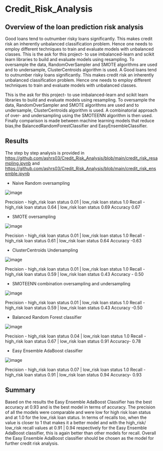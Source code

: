 # Credit_Risk_Analysis

## Overview of the loan prediction risk analysis

Good loans tend to outnumber risky loans significantly. This makes credit risk an inherently unbalanced classification problem. Hence one needs to employ different techniques to train and evaluate models with unbalanced classes. This is the ask for this project- to use imbalanced-learn and scikit learn libraries to build and evaluate models using resampling. To oversample the data, RandomOverSampler and SMOTE algorithms are used and to undersample, ClusterCentroids algorithm is used. A 
Good loans tend to outnumber risky loans significantly. This makes credit risk an inherently unbalanced classification problem. Hence one needs to employ different techniques to train and evaluate models with unbalanced classes. 

This is the ask for this project- to use imbalanced-learn and scikit learn libraries to build and evaluate models using resampling. To oversample the data, RandomOverSampler and SMOTE algorithms are used and to undersample, ClusterCentroids algorithm is used. A 
combinatorial approach of over- and undersampling using the SMOTEENN algorithm is then used. Finally comparison is made between machine learning models that reduce bias,the BalancedRandomForestClassifier and EasyEnsembleClassifier. 

## Results

The step by step analysis is provided in https://github.com/ashrs03/Credit_Risk_Analysis/blob/main/credit_risk_resampling.ipynb and 
https://github.com/ashrs03/Credit_Risk_Analysis/blob/main/credit_risk_ensemble.ipynb

 - Naive Random oversampling 

![image](https://user-images.githubusercontent.com/42523379/213842536-67bc4044-202b-4f4b-a6b4-224ccf46d589.png)

Precision - high_risk loan status 0.01 | low_risk loan status 1.0
Recall - high_risk loan status 0.64  | low_risk loan status 0.69
Accuracy 0.67

  - SMOTE oversampling 
  
  ![image](https://user-images.githubusercontent.com/42523379/213842703-6abbbb6b-d5d1-4b38-8c09-bbe135ecd8f4.png)

Precision - high_risk loan status 0.01 | low_risk loan status 1.0
Recall - high_risk loan status 0.61 | low_risk loan status 0.64
Accuracy -0.63

- ClusterCentroids Undersampling 

![image](https://user-images.githubusercontent.com/42523379/213842755-3ecd94fb-4f89-4bbc-a0ee-a607d0b7becc.png)

Precision - high_risk loan status 0.01 | low_risk loan status 1.0
Recall - high_risk loan status 0.59 | low_risk loan status 0.43
Accuracy - 0.50

 -  SMOTEENN combination oversampling and undersampling 
 
![image](https://user-images.githubusercontent.com/42523379/213842785-9d1a8f1c-5c64-4449-a584-1212de32b295.png)

Precision - high_risk loan status 0.01 | low_risk loan status 1.0
Recall - high_risk loan status 0.59 | low_risk loan status 0.43
Accuracy -0.50

  - Balanced Random Forest classifier 
  
![image](https://user-images.githubusercontent.com/42523379/213842868-1b488b77-b883-4f6f-8afa-f3aa8c238b0d.png)

Precision - high_risk loan status 0.04 | low_risk loan status 1.0
Recall - high_risk loan status 0.67 | low_risk loan status 0.91
Accuracy- 0.78

  - Easy Ensemble AdaBoost classifier 
  
 ![image](https://user-images.githubusercontent.com/42523379/213842900-cf09bdb5-136c-4236-907e-8c9a72a0c863.png)

Precision - high_risk loan status 0.07 | low_risk loan status 1.0
Recall - high_risk loan status 0.91 | low_risk loan status 0.94
Accuracy- 0.93

## Summary
Based on the results the Easy Ensemble AdaBoost Classifier has the best accuracy at 0.93 and is the best model in terms of accuracy. The precision of all the models were comparable and were low for high risk loan status and at 1.0 for the low_risk loan status. In terms of recalls too, when the value is closer to 1 that makes it a better model and with the high_risk/ low_risk recall values at 0.91 | 0.94 respectively for the Easy Ensemble AdaBoost classifier, this is again better than other models for recall. Overall the Easy Ensemble AdaBoost classifier should be chosen as the model for further credit risk analysis. 

